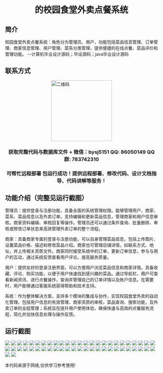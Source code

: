 <p><h1 align="center">的校园食堂外卖点餐系统</h1></p>

## 简介
校园食堂外卖点餐系统：角色分为管理员、用户，功能包括菜品信息管理、订单管理、商家信息管理、用户管理、菜系分类管理，提供便捷的在线点餐、菜品评价和管理功能。    --计算机毕业设计源码；毕设源码；java毕业设计源码


## 联系方式
<img src="https://bs-1329754181.cos.ap-shanghai.myqcloud.com/wx.jpg" alt="二维码" style="display: block; margin: 0 auto;" width="200px">
<p><h3 align="center">获取完整代码与数据库文件 + 微信：bysj5151 QQ: 86050149 QQ群: 783742310</h3></p>
<p><h3 align="center">可帮忙远程部署 包运行成功！提供远程部署、修改代码、设计文档指导、代码讲解等服务！</h3></p>

## 功能介绍（完整见运行截图）
管理员：提供登录与注册功能，具备全面的系统管理权限。能够管理用户、商家、菜系、菜品信息以及外卖订单。支持编辑和更新菜品信息，管理商家和用户信息审核，商家资料编辑、审核回复等操作。管理员还可以通过条件查询、批量删除、审核或修改订单状态来高效管理外卖订单的整个流程。

商家：具备商家专属的登录与注册功能，可以自身管理菜品信息，包括上传图片、设置菜品价格、描述和修改菜品介绍。商家也可管理店铺详情，如联系方式、地址，并上传相关资质文件。商家同时接受系统中的订单，更新订单信息，参与与用户的互动，通过系统反馈查看用户评论，提高服务质量。

用户：提供友好的登录注册界面，可以方便用户浏览菜品信息和商家详情。具备收藏、评论、购买功能，以便于用户快速找到感兴趣的菜品。通过导航栏，用户可查看新闻资讯、进行点餐操作，查询并管理自己的订单详情以及账户信息。在需要时，用户能够通过客服系统获得帮助和技术支持。

系统：作为整体解决方案，支持多个模块的集成与协作，实现校园食堂外卖的自动化管理。包括用户信息的有效管理、商家资质的审核，菜品查询、搜索功能，及外卖订单的全程管理；系统旨在提升用户使用体验，确保快速与高效的点餐服务流程，简化并加快信息处理与操作反馈。


## 运行截图
![](https://bs-1329754181.cos.ap-shanghai.myqcloud.com/ssm/CampusCanteenDeliverySystem/img/001.jpg)
![](https://bs-1329754181.cos.ap-shanghai.myqcloud.com/ssm/CampusCanteenDeliverySystem/img/002.jpg)
![](https://bs-1329754181.cos.ap-shanghai.myqcloud.com/ssm/CampusCanteenDeliverySystem/img/003.jpg)
![](https://bs-1329754181.cos.ap-shanghai.myqcloud.com/ssm/CampusCanteenDeliverySystem/img/004.jpg)
![](https://bs-1329754181.cos.ap-shanghai.myqcloud.com/ssm/CampusCanteenDeliverySystem/img/005.jpg)
![](https://bs-1329754181.cos.ap-shanghai.myqcloud.com/ssm/CampusCanteenDeliverySystem/img/006.jpg)
![](https://bs-1329754181.cos.ap-shanghai.myqcloud.com/ssm/CampusCanteenDeliverySystem/img/007.jpg)
![](https://bs-1329754181.cos.ap-shanghai.myqcloud.com/ssm/CampusCanteenDeliverySystem/img/008.jpg)
![](https://bs-1329754181.cos.ap-shanghai.myqcloud.com/ssm/CampusCanteenDeliverySystem/img/009.jpg)
![](https://bs-1329754181.cos.ap-shanghai.myqcloud.com/ssm/CampusCanteenDeliverySystem/img/010.jpg)
![](https://bs-1329754181.cos.ap-shanghai.myqcloud.com/ssm/CampusCanteenDeliverySystem/img/011.jpg)
![](https://bs-1329754181.cos.ap-shanghai.myqcloud.com/ssm/CampusCanteenDeliverySystem/img/012.jpg)
![](https://bs-1329754181.cos.ap-shanghai.myqcloud.com/ssm/CampusCanteenDeliverySystem/img/013.jpg)
![](https://bs-1329754181.cos.ap-shanghai.myqcloud.com/ssm/CampusCanteenDeliverySystem/img/014.jpg)
![](https://bs-1329754181.cos.ap-shanghai.myqcloud.com/ssm/CampusCanteenDeliverySystem/img/015.jpg)
![](https://bs-1329754181.cos.ap-shanghai.myqcloud.com/ssm/CampusCanteenDeliverySystem/img/016.jpg)
![](https://bs-1329754181.cos.ap-shanghai.myqcloud.com/ssm/CampusCanteenDeliverySystem/img/017.jpg)
![](https://bs-1329754181.cos.ap-shanghai.myqcloud.com/ssm/CampusCanteenDeliverySystem/img/018.jpg)
![](https://bs-1329754181.cos.ap-shanghai.myqcloud.com/ssm/CampusCanteenDeliverySystem/img/019.jpg)
![](https://bs-1329754181.cos.ap-shanghai.myqcloud.com/ssm/CampusCanteenDeliverySystem/img/020.jpg)
![](https://bs-1329754181.cos.ap-shanghai.myqcloud.com/ssm/CampusCanteenDeliverySystem/img/021.jpg)
![](https://bs-1329754181.cos.ap-shanghai.myqcloud.com/ssm/CampusCanteenDeliverySystem/img/022.jpg)
![](https://bs-1329754181.cos.ap-shanghai.myqcloud.com/ssm/CampusCanteenDeliverySystem/img/023.jpg)
![](https://bs-1329754181.cos.ap-shanghai.myqcloud.com/ssm/CampusCanteenDeliverySystem/img/024.jpg)
![](https://bs-1329754181.cos.ap-shanghai.myqcloud.com/ssm/CampusCanteenDeliverySystem/img/025.jpg)
![](https://bs-1329754181.cos.ap-shanghai.myqcloud.com/ssm/CampusCanteenDeliverySystem/img/026.jpg)
![](https://bs-1329754181.cos.ap-shanghai.myqcloud.com/ssm/CampusCanteenDeliverySystem/img/027.jpg)
![](https://bs-1329754181.cos.ap-shanghai.myqcloud.com/ssm/CampusCanteenDeliverySystem/img/028.jpg)
![](https://bs-1329754181.cos.ap-shanghai.myqcloud.com/ssm/CampusCanteenDeliverySystem/img/029.jpg)
![](https://bs-1329754181.cos.ap-shanghai.myqcloud.com/ssm/CampusCanteenDeliverySystem/img/030.jpg)
![](https://bs-1329754181.cos.ap-shanghai.myqcloud.com/ssm/CampusCanteenDeliverySystem/img/031.jpg)
![](https://bs-1329754181.cos.ap-shanghai.myqcloud.com/ssm/CampusCanteenDeliverySystem/img/032.jpg)
![](https://bs-1329754181.cos.ap-shanghai.myqcloud.com/ssm/CampusCanteenDeliverySystem/img/033.jpg)
![](https://bs-1329754181.cos.ap-shanghai.myqcloud.com/ssm/CampusCanteenDeliverySystem/img/034.jpg)
![](https://bs-1329754181.cos.ap-shanghai.myqcloud.com/ssm/CampusCanteenDeliverySystem/img/035.jpg)
![](https://bs-1329754181.cos.ap-shanghai.myqcloud.com/ssm/CampusCanteenDeliverySystem/img/036.jpg)
![](https://bs-1329754181.cos.ap-shanghai.myqcloud.com/ssm/CampusCanteenDeliverySystem/img/037.jpg)
![](https://bs-1329754181.cos.ap-shanghai.myqcloud.com/ssm/CampusCanteenDeliverySystem/img/038.jpg)
![](https://bs-1329754181.cos.ap-shanghai.myqcloud.com/ssm/CampusCanteenDeliverySystem/img/039.jpg)
![](https://bs-1329754181.cos.ap-shanghai.myqcloud.com/ssm/CampusCanteenDeliverySystem/img/040.jpg)
![](https://bs-1329754181.cos.ap-shanghai.myqcloud.com/ssm/CampusCanteenDeliverySystem/img/041.jpg)
![](https://bs-1329754181.cos.ap-shanghai.myqcloud.com/ssm/CampusCanteenDeliverySystem/img/042.jpg)
![](https://bs-1329754181.cos.ap-shanghai.myqcloud.com/ssm/CampusCanteenDeliverySystem/img/043.jpg)
![](https://bs-1329754181.cos.ap-shanghai.myqcloud.com/ssm/CampusCanteenDeliverySystem/img/044.jpg)
![](https://bs-1329754181.cos.ap-shanghai.myqcloud.com/ssm/CampusCanteenDeliverySystem/img/045.jpg)
![](https://bs-1329754181.cos.ap-shanghai.myqcloud.com/ssm/CampusCanteenDeliverySystem/img/046.jpg)
![](https://bs-1329754181.cos.ap-shanghai.myqcloud.com/ssm/CampusCanteenDeliverySystem/img/047.jpg)
![](https://bs-1329754181.cos.ap-shanghai.myqcloud.com/ssm/CampusCanteenDeliverySystem/img/048.jpg)
![](https://bs-1329754181.cos.ap-shanghai.myqcloud.com/ssm/CampusCanteenDeliverySystem/img/049.jpg)
![](https://bs-1329754181.cos.ap-shanghai.myqcloud.com/ssm/CampusCanteenDeliverySystem/img/050.jpg)
![](https://bs-1329754181.cos.ap-shanghai.myqcloud.com/ssm/CampusCanteenDeliverySystem/img/051.jpg)
![](https://bs-1329754181.cos.ap-shanghai.myqcloud.com/ssm/CampusCanteenDeliverySystem/img/052.jpg)

<p>本代码来源于网络,仅供学习参考使用!</p>
